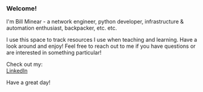 ### Welcome!

I'm Bill Minear - a network engineer, python developer, infrastructure & automation enthusiast, backpacker, etc. etc.

I use this space to track resources I use when teaching and learning. Have a look around and enjoy! Feel free to reach out to me if you have questions or are interested in something particular!

Check out my:  
[LinkedIn](https://linkedin.com/in/billminear)  

Have a great day!

